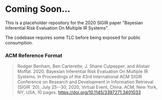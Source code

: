# Coming Soon...

This is a placeholder repository for the 2020 SIGIR paper "Bayesian Inferential
Risk Evaluation On Multiple IR Systems".

The codebase requires some TLC before being exposed for public consumption.

### ACM Reference Format

> Rodger Benham, Ben Carterette, J. Shane Culpepper, and Alistair Moffat. 2020.
Bayesian Inferential Risk Evaluation On Multiple IR Systems. In Proceedings of
the 43rd International ACM SIGIR Conference on Research and Development in
Information Retrieval (SIGIR ’20), July 25--30, 2020, Virtual Event, China. ACM,
New York, NY, USA, 10 pages. https://doi.org/10.1145/3397271.3401033
